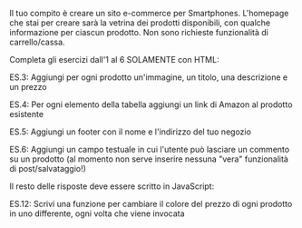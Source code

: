Il tuo compito è creare un sito e-commerce per Smartphones. L'homepage che stai per creare sarà la vetrina dei prodotti disponibili, con qualche informazione per ciascun prodotto. Non sono richieste funzionalità di carrello/cassa.

Completa gli esercizi dall'1 al 6 SOLAMENTE con HTML:

<!-- ES.1: Inserisci un tag h1 con il nome del tuo negozio  -->

<!-- ES.2: Aggiungi una tabella con i 5 prodotti più in vista del tuo negozio -->

ES.3: Aggiungi per ogni prodotto un'immagine, un titolo, una descrizione e un prezzo

ES.4: Per ogni elemento della tabella aggiungi un link di Amazon al prodotto esistente

ES.5: Aggiungi un footer con il nome e l'indirizzo del tuo negozio

ES.6: Aggiungi un campo testuale in cui l'utente può lasciare un commento su un prodotto (al momento non serve inserire
nessuna "vera" funzionalità di post/salvataggio!)

Il resto delle risposte deve essere scritto in JavaScript:

<!-- ES.7: Scrivi una funzione per cambiare il contenuto del tag h1 in qualcos'altro -->

<!-- ES.8: Scrivi una funzione per cambiare il colore di background della pagina -->

<!-- ES.9: Scrivi una funzione per cambiare l'indirizzo presente nel footer in un altro, fittizio -->

<!-- ES.10: Scrivi una funzione per aggiungere una classe CSS ad ogni link Amazon della tabella  -->

<!-- ES.11: Scrivi una funzione per aggiungere/togliere una classe CSS a tutte le immagini della tabella; questa classe deve modificare la visibilità/invisibilità dell'immagine -->

ES.12: Scrivi una funzione per cambiare il colore del prezzo di ogni prodotto in uno differente, ogni volta che viene invocata
